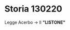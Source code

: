 
# Storia 130220

Legge Acerbo -> Il **"LISTONE"**
<!--stackedit_data:
eyJoaXN0b3J5IjpbNTEwNzA0NzcxXX0=
-->